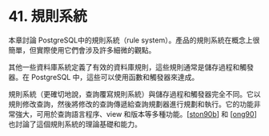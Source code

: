 # 41. 規則系統

本章討論 PostgreSQL中的規則系統（rule system）。產品的規則系統在概念上很簡單，但實際使用它們會涉及許多細微的觀點。

其他一些資料庫系統定義了有效的資料庫規則，這些規則通常是儲存過程和觸發器。在 PostgreSQL 中，這些可以使用函數和觸發器來達成。

規則系統（更確切地說，查詢覆寫規則系統）與儲存過程和觸發器完全不同。它以規則修改查詢，然後將修改的查詢傳遞給查詢規劃器進行規劃和執行。它的功能非常強大，可用於查詢語言程序、view 和版本等多種功能。\[[ston90b](../../bibliography.md)] 和 \[[ong90](../../bibliography.md)] 也討論了這個規則系統的理論基礎和能力。
